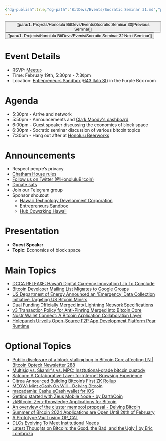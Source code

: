 ```yaml
---
{"dg-publish":true,"dg-path":"BitDevs/Events/Socratic Seminar 31.md","permalink":"/bit-devs/events/socratic-seminar-31/","title":"Socratic Seminar 31","tags":["bitdevs","bitcoin","resource","socratic-31"],"noteIcon":"3","created":"2024-01-06T20:54:09.491-10:00","updated":"2024-02-16T15:59:16.187-10:00"}
---
```




<button class="obsidian-button previous-seminar">[[para/1. Projects/Honolulu BitDevs/Events/Socratic Seminar 30\|Previous Seminar]]</button> <button class="obsidian-button next-seminar">[[para/1. Projects/Honolulu BitDevs/Events/Socratic Seminar 32\|Next Seminar]]</button>

# Event Details

- RSVP: [Meetup](https://www.meetup.com/honolulu-bitdevs/events/298389326/)
- Time: February 19th, 5:30pm - 7:30pm
- Location: [Entrepreneurs Sandbox](https://sandboxhawaii.org/) ([643 Ilalo St](https://goo.gl/maps/3Zj38htV13iUn4dcA)) in the Purple Box room

# Agenda

- 5:30pm - Arrive and network  
- 5:50pm - Announcements and [Clark Moody's dashboard](https://bitcoin.clarkmoody.com/dashboard/)
- 6:00pm - Guest speaker discussing the economics of block space
- 6:30pm - Socratic seminar discussion of various bitcoin topics
- 7:30pm - Hang out after at [Honolulu Beerworks](https://www.honolulubeerworks.com/)

# Announcements

- Respect people’s privacy
- [Chatham House rules](https://www.chathamhouse.org/about-us/chatham-house-rule)
- [Follow us on Twitter (@HonoluluBitcoin)](https://twitter.com/HonoluluBitcoin)
- [Donate sats](https://checkout.opennode.com/p/5dea6b7a-d33c-4fda-b54c-98f092814c7d)
- Join our Telegram group
- Sponsor shoutout
	- [Hawaii Technology Development Corporation](https://www.htdc.org/about/)
	- [Entrepreneurs Sandbox](https://sandboxhawaii.org/)
	- [Hub Coworking Hawaii](https://hubcoworkinghi.com/)

# Presentation

- **Guest Speaker**
- **Topic**: Economics of block space

# Main Topics

- [DCCA RELEASE: Hawai‘i Digital Currency Innovation Lab To Conclude](https://governor.hawaii.gov/newsroom/dcca-release-hawaii-digital-currency-innovation-lab-to-conclude/)
- [Bitcoin Developer Mailing List Migrates to Google Groups](https://www.nobsbitcoin.com/bitcoin-developer-mailing-list-migrates-to-google-groups/)
- [US Department of Energy Announced an 'Emergency' Data Collection Initiative Targeting US Bitcoin Miners](https://www.nobsbitcoin.com/us-department-of-energy-announced-an-emergency-data-collection-initiative-targeting-us-bitcoin-miners/)
- [Dual Funding Officially Merged into Lightning Network Specifications](https://www.nobsbitcoin.com/adding-v2-opens-aka-dual-funding-officially-merged-as-spec-in-ln/)
- [v3 Transaction Policy for Anti-Pinning Merged into Bitcoin Core](https://github.com/bitcoin/bitcoin/pull/28948)
- [Nostr Wallet Connect: A Bitcoin Application Collaboration Layer](https://bitcoinmagazine.com/technical/nostr-wallet-connect-a-bitcoin-application-collaboration-layer)
- [Holepunch Unveils Open-Source P2P App Development Platform Pear Runtime](https://www.nobsbitcoin.com/holepunch-unveils-pear-runtime/)

# Optional Topics

- [Public disclosure of a block stalling bug in Bitcoin Core affecting LN | Bitcoin Optech Newsletter 288](https://bitcoinops.org/en/newsletters/2024/02/07/#public-disclosure-of-a-block-stalling-bug-in-bitcoin-core-affecting-ln)
- [Multisig vs. Shamir's vs. MPC: Institutional-grade bitcoin custody](https://unchained.com/features/mpc-vs-multisig-vs-sss)
- [Satcom: A Collaborative Layer for Internet Browsing Experience](https://www.nobsbitcoin.com/introducing-satcom/)
- [Citrea Announced Building Bitcoin’s First ZK Rollup](https://www.nobsbitcoin.com/introducing-citrea/)
- [MEOW: Mint eCash On Will - Delving Bitcoin](https://delvingbitcoin.org/t/meow-mint-ecash-on-will/466)
- [macadamia: Cashu eCash wallet for iOS](https://macadamia.cash/)
- [Getting started with Zeus Mobile Node - by DarthCoin](https://darthcoin.substack.com/p/getting-started-zeus-mobile)
- [zkBitcoin: Zero-Knowledge Applications for Bitcoin](https://www.nobsbitcoin.com/zkbitcoin-zero-knowledge-applications-for-bitcoin/)
- [An overview of the cluster mempool proposal - Delving Bitcoin](https://delvingbitcoin.org/t/an-overview-of-the-cluster-mempool-proposal/393)
- [Summer of Bitcoin 2024 Applications are Open Until 20th of February](https://www.nobsbitcoin.com/summer-of-bitcoin-2024-applications-are-open-until-february-19/)
- [A Prototype Vault using OP_CAT](https://github.com/taproot-wizards/purrfect_vault)
- [DLCs Evolving To Meet Institutional Needs](https://bitcoinmagazine.com/technical/dlcs-evolving-to-meet-institutional-needs)
- [Latest Thoughts on Bitcoin: the Good, the Bad, and the Ugly | by Eric Lombrozo](https://medium.com/@elombrozo/latest-thoughts-on-bitcoin-the-good-the-bad-and-the-ugly-598d5346d0d7)